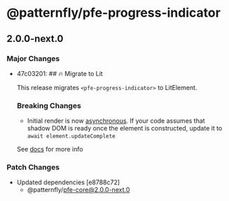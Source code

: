 # @patternfly/pfe-progress-indicator

## 2.0.0-next.0
### Major Changes

- 47c03201: ## 🔥 Migrate to Lit
  
  This release migrates `<pfe-progress-indicator>` to LitElement.
  
  ### Breaking Changes
  - Initial render is now [asynchronous](https://lit.dev/docs/components/lifecycle/#reactive-update-cycle).
    If your code assumes that shadow DOM is ready once the element is constructed, update it to `await element.updateComplete`
  
  
  See [docs](https://patternflyelements.org/components/progress-indicator/) for more info

### Patch Changes

- Updated dependencies [e8788c72]
  - @patternfly/pfe-core@2.0.0-next.0
